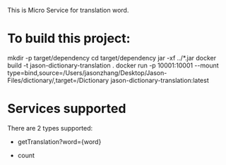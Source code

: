 This is Micro Service for translation word.

# To build this project:

mkdir -p target/dependency
cd target/dependency
jar -xf ../*.jar
docker build -t jason-dictionary-translation .
docker run -p 10001:10001 --mount type=bind,source=/Users/jasonzhang/Desktop/Jason-Files/dictionary/,target=/Dictionary jason-dictionary-translation:latest


# Services supported

There are 2 types supported:

* getTranslation?word={word}

* count